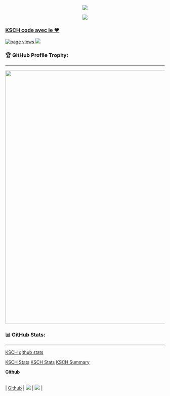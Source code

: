 <p align="center">
<a href="https://discord.gg/ujvDEZYApB">
<img src="https://media.discordapp.net/attachments/1023247620300349541/1023954193356177458/28a41175eb4e13ec82c7b644c362019a.png"
</a>
</p>

<p align="center">
<a href="https://discord.gg/ujvDEZYApB">
<img src="https://lanyard.cnrad.dev/api/1021383297554731060?hideTimestamp=false&hideBadges=false&idleMessage=Work%20on%20Discord%20CapingTeam"
</a>
</p>

  
### KSCH code avec le ❤️
<a href="https://github.com/kschdsc">
    <img src="https://komarev.com/ghpvc/?username=kschdsc" alt="page views" />
  </a>
  <a href="https://github.com/kschdsc">
  <img src="https://img.shields.io/github/followers/kschdsckschdsc.svg?style=social&label=Follow&maxAge=2592000">
  </a>


### 🏆 GitHub Profile Trophy:
---
<a href="https://github.com/kschdsc/github-profile-trophy">
  <p align="center">
  <img width=800 src="https://github-profile-trophy.vercel.app/?username=kschdsc&column=8&theme=radical&no-frame=true&no-bg=true"/>
    </p>
</a>


### 📊 GitHub Stats:
---

[KSCH github stats](https://github-readme-stats.vercel.app/api?username=kschdsc&theme=radical&show_icons=true&count_private=true)

[KSCH Stats](https://github-profile-summary-cards.vercel.app/api/cards/repos-per-language?username=kschdsc&theme=solarized_dark)
[KSCH Stats](https://github-profile-summary-cards.vercel.app/api/cards/most-commit-language?username=kschdsc&theme=solarized_dark)
[KSCH Summary](https://github-profile-summary-cards.vercel.app/api/cards/profile-details?username=kschdsc&theme=solarized_dark)




**Github**

|                                                                                                                     |                                                               |                                                                |
| ------------------------------------------------------------------------------------------------------------------- | ------------------------------------------------------------: | -------------------------------------------------------------: |
  
| [Github](https://poll.fizzy.wtf/vote?kschdsc.github_gitlab=yes&redirect=https://github.com/kschdsckschdsc/poll%23poll) | ![](https://poll.fizzy.wtf/show?kschdsc.github_gitlab=yes) | ![](https://poll.fizzy.wtf/count?kschdsc.github_gitlab=yes) |

